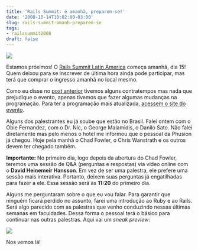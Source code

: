 ```yaml
---
title: 'Rails Summit: é amanhã, preparem-se!'
date: '2008-10-14T10:02:00-03:00'
slug: rails-summit-amanh-preparem-se
tags:
- railssummit2008
draft: false
---
```




[![](http://s3.amazonaws.com/akitaonrails/assets/2008/8/1/468x60.gif)](http://www.locaweb.com.br/railssummit)

Estamos próximos! O [Rails Summit Latin America](http://www.locaweb.com.br/railssummit) começa amanhã, dia 15! Quem deixou para se inscrever de última hora ainda pode participar, mas terá que comprar o ingresso amanhã no local mesmo.

Como eu disse no [post anterior](http://www.akitaonrails.com/2008/10/10/rails-summit-ltimos-dias) tivemos alguns contratempos mas nada que prejudique o evento, apenas tivemos que fazer algumas mudanças na programação. Para ter a programação mais atualizada, [acessem o site do evento](http://www.locaweb.com.br/railssummit).

Alguns dos palestrantes eu já soube que estão no Brasil. Falei ontem com o Obie Fernandez, com o Dr. Nic, o George Malamidis, o Danilo Sato. Não falei diretamente mas pelo menos o hotel me informou que o pessoal da Phusion já chegou. Hoje pela manhã o Chad Fowler, o Chris Wanstrath e os outros devem ter chegado também.

**Importante:** No primeiro dia, logo depois da abertura do Chad Fowler, teremos uma sessão de Q&A (perguntas e respostas) via vídeo online com o **David Heinemeir Hansson**. Em vez de ser uma palestra, ele prefere uma sessão mais interativa. Portanto, deixem suas perguntas já engatilhadas para fazer a ele. Essa sessão será às **11:20** do primeiro dia.

Alguns me perguntaram sobre o que eu vou falar. Para garantir que ninguém ficará perdido no assunto, farei uma introdução ao Ruby e ao Rails. Será algo parecido com as palestras que venho conduzindo nessas últimas semanas em faculdades. Dessa forma o pessoal terá o básico para continuar nas outras palestras. Aqui vai um _sneak preview_:

[![](http://s3.amazonaws.com/akitaonrails/assets/2008/10/14/Picture_1.png)](http://www.locaweb.com.br/railssummit)

Nos vemos lá!

